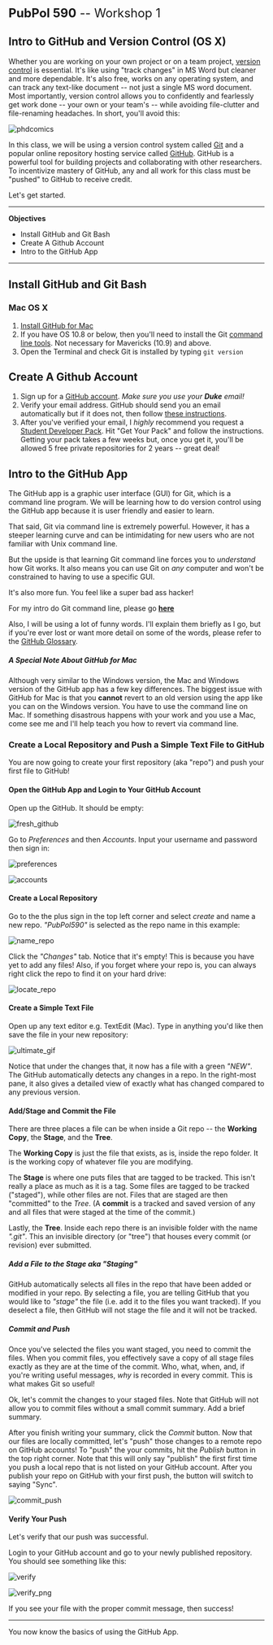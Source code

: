 <span style = "font-size: 170%">**PubPol 590** -- Workshop 1</span>

Intro to GitHub and Version Control (OS X)
---

Whether you are working on your own project or on a team project, [version control](http://git-scm.com/book/en/v2/Getting-Started-About-Version-Control) is essential. It's like using "track changes" in MS Word but cleaner and more dependable. It's also free, works on any operating system, and can track any text-like document -- not just a single MS word document. Most importantly, version control allows you to confidently and fearlessly get work done -- your own or your team's -- while avoiding file-clutter and file-renaming headaches. In short, you'll avoid this:

![phdcomics][00]

In this class, we will be using a version control system called [Git](http://git-scm.com/) and a popular online repository hosting service called [GitHub](https://github.com/). GitHub is a powerful tool for building projects and collaborating with other researchers. To incentivize mastery of GitHub, any and all work for this class must be "pushed" to GitHub to receive credit.

Let's get started.  

---

**Objectives**
<!-- MarkdownTOC depth=2 -->

- Install GitHub and Git Bash
- Create A Github Account
- Intro to the GitHub App

<!-- /MarkdownTOC -->

---

## Install GitHub and Git Bash
### Mac OS X
1. [Install GitHub for Mac](https://mac.github.com/)
2. If you have OS 10.8 or below, then you'll need to install the Git [command line tools](https://github.com/blog/1510-installing-git-from-github-for-mac). Not necessary for Mavericks (10.9) and above.
3. Open the Terminal and check Git is installed by typing `git version`

## Create A Github Account
1. Sign up for a [GitHub account](https://github.com/). *Make sure you use your __Duke__ email!*
2. Verify your email address. GitHub should send you an email automatically but if it does not, then follow [these instructions](https://help.github.com/articles/verifying-your-email-address/).
3. After you've verified your email, I *highly* recommend you request a [Student Developer Pack](https://education.github.com/pack). Hit "Get Your Pack" and follow the instructions. Getting your pack takes a few weeks but, once you get it, you'll be allowed 5 free private repositories for 2 years -- great deal!

## Intro to the GitHub App
The GitHub app is a graphic user interface (GUI) for Git, which is a command line program. We will be learning how to do version control using the GitHub app because it is user friendly and easier to learn.

That said, Git via command line is extremely powerful. However, it has a steeper learning curve and can be intimidating for new users who are not familiar with Unix command line. 

But the upside is that learning Git command line forces you to *understand* how Git works. It also means you can use Git on *any* computer and won't be constrained to having to use a specific GUI.

It's also more fun. You feel like a super bad ass hacker!

For my intro do Git command line, please go [**here**](https://github.com/ultinomics/Duke_PUBPOL590/blob/master/Workshop%201/01_intro_to_git_command_line.md)

Also, I will be using a lot of funny words. I'll explain them briefly as I go, but if you're ever lost or want more detail on some of the words, please refer to the [GitHub Glossary](https://help.github.com/articles/github-glossary/).


##### A Special Note About GitHub for Mac
Although very similar to the Windows version, the Mac and Windows version of the GitHub app has a few key differences. The biggest issue with GitHub for Mac is that you **cannot** revert to an old version using the app like you can on the Windows version. You have to use the command line on Mac. If something disastrous happens with your work and you use a Mac, come see me and I'll help teach you how to revert via command line.

### Create a Local Repository and Push a Simple Text File to GitHub
You are now going to create your first repository (aka "repo") and push your first file to GitHub!

#### Open the GitHub App and Login to Your GitHub Account
Open up the GitHub. It should be empty:

![fresh_github][01]
	
Go to *Preferences* and then *Accounts*. Input your username and password then sign in:

![preferences][02]

![accounts][03]


#### Create a Local Repository
Go to the the plus sign in the top left corner and select *create* and name a new repo. *"PubPol590"* is selected as the repo name in this example:

![name_repo][04]
	
Click the *"Changes"* tab. Notice that it's empty! This is because you have yet to add any files! Also, if you forget where your repo is, you can always right click the repo to find it on your hard drive:

![locate_repo][05]
	
#### Create a Simple Text File	
Open up any text editor e.g. TextEdit (Mac). Type in anything you'd like then save the file in your new repository:

![ultimate_gif][06]
    
Notice that under the changes that, it now has a file with a green *"NEW"*. The GitHub automatically detects any changes in a repo. In the right-most pane, it also gives a detailed view of exactly what has changed compared to any previous version.

#### Add/Stage and Commit the File
There are three places a file can be when inside a Git repo -- the **Working Copy**, the **Stage**, and the **Tree**. 

The **Working Copy** is just the file that exists, as is, inside the repo folder. It is the working copy of whatever file you are modifying.

The **Stage** is where one puts files that are tagged to be tracked. This isn't really a place as much as it is a tag. Some files are tagged to be tracked ("staged"), while other files are not. Files that are staged are then "committed" to the *Tree*. (A **commit** is a tracked and saved version of any and all files that were staged at the time of the commit.)

Lastly, the **Tree**. Inside each repo there is an invisible folder with the name *".git"*. This an invisible directory (or "tree") that houses every commit (or revision) ever submitted.

##### Add a File to the Stage aka "Staging"
GitHub automatically selects all files in the repo that have been added or modified in your repo. By selecting a file, you are telling GitHub that you would like to *"stage"* the file (i.e. add it to the files you want tracked). If you deselect a file, then GitHub will not stage the file and it will not be tracked.

##### Commit and Push
Once you've selected the files you want staged, you need to commit the files. When you commit files, you effectively save a copy of all stage files exactly as they are at the time of the commit. Who, what, when, and, if you're writing useful messages, *why* is recorded in every commit. This is what makes Git so useful!

Ok, let's commit the changes to your staged files. Note that GitHub will not allow you to commit files without a small commit summary. Add a brief summary. 

After you finish writing your summary, click the *Commit* button. Now that our files are locally committed, let's "push" those changes to a remote repo on GitHub accounts! To "push" the your commits, hit the *Publish* button in the top right corner. Note that this will only say "publish" the first first time you push a local repo that is not listed on your GitHub account. After you publish your repo on GitHub with your first push, the button will switch to saying "Sync".

![commit_push][07]
	
#### Verify Your Push
Let's verify that our push was successful.

Login to your GitHub account and go to your newly published repository. You should see something like this:

![verify][08]

![verify_png][09]
	
If you see your file with the proper commit message, then success!

---

You now know the basics of using the GitHub App.

[00]: https://raw.githubusercontent.com/ultinomics/Duke_PUBPOL590/master/figs/01/gifs/00_phd_comics_final_doc.gif "00_phd_comics_final_doc"
[01]: https://raw.githubusercontent.com/ultinomics/Duke_PUBPOL590/master/figs/01/gifs/01_fresh_github.png "01_fresh_github"
[02]: https://raw.githubusercontent.com/ultinomics/Duke_PUBPOL590/master/figs/01/gifs/02_preferences.png "02_preferences"
[03]: https://raw.githubusercontent.com/ultinomics/Duke_PUBPOL590/master/figs/01/gifs/03_login_info.png "03_login_info"
[04]: https://raw.githubusercontent.com/ultinomics/Duke_PUBPOL590/master/figs/01/gifs/04_name_repo.png "04_name_repo"
[05]: https://raw.githubusercontent.com/ultinomics/Duke_PUBPOL590/master/figs/01/gifs/05_locate_repo.gif "05_locate_repo"
[06]: https://raw.githubusercontent.com/ultinomics/Duke_PUBPOL590/master/figs/01/gifs/06_create_txt.gif "06_create_txt"
[07]: https://raw.githubusercontent.com/ultinomics/Duke_PUBPOL590/master/figs/01/gifs/07_commit_push.gif "07_commit_push"
[08]: https://raw.githubusercontent.com/ultinomics/Duke_PUBPOL590/master/figs/01/gifs/08_verify.gif "08_verify"
[09]: https://raw.githubusercontent.com/ultinomics/Duke_PUBPOL590/master/figs/01/gifs/09_verify.png "09_verify"


